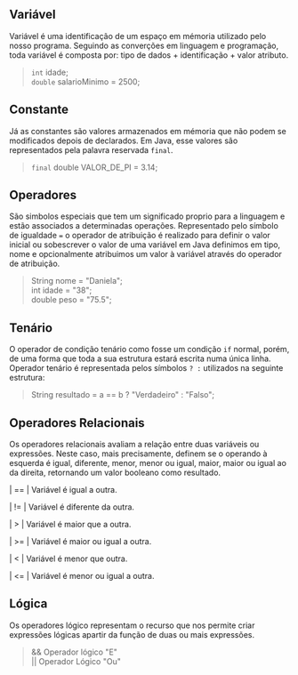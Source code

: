 ## Variável

Variável é uma identificação de um espaço em mémoria utilizado pelo nosso programa. Seguindo as converções em linguagem e programação, toda variável é composta por: tipo de dados + identificação + valor atributo.

>`int` idade;  
`double` salarioMinimo = 2500;



## Constante

Já as constantes são valores armazenados em mémoria que não podem se modificados depois de declarados.
Em Java, esse valores são representados pela palavra reservada `final`.

> `final` double VALOR_DE_PI = 3.14;


## Operadores

São simbolos especiais que tem um significado proprio para a linguagem e estão associados a determinadas operações.
Representado pelo símbolo de igualdade `=` o operador de atribuição é realizado para definir o valor inicial ou sobescrever o valor de uma variável em Java definimos em tipo, nome e opcionalmente atribuimos um valor à variável através do operador de atribuição. 

> String nome = "Daniela";     
> int idade = "38";     
> double peso = "75.5";


## Tenário

O operador de condição tenário como fosse um condição `if` normal, porém, de uma forma que toda a sua estrutura estará escrita numa única linha.
Operador tenário é representada pelos símbolos `? :` utilizados na seguinte estrutura:

>String resultado = a == b ? "Verdadeiro" : "Falso";


## Operadores Relacionais

Os operadores relacionais avaliam a relação entre duas variáveis ou expressões. Neste caso, mais precisamente, definem se o operando à esquerda é igual, diferente, menor, menor ou igual, maior, maior ou igual ao da direita, retornando um valor booleano como resultado.


 | == | Variável é igual a outra.

 | != | Variável é diferente da outra.

 | > | Variável é maior que a outra.

 | >= | Variável é maior ou igual a outra.

 | <  | Variável é menor que outra.

 | <= | Variável é menor ou igual a outra. 


 ## Lógica

Os operadores lógico representam o recurso que nos permite criar expressões lógicas apartir da função de duas ou mais expressões.

> && Operador lógico "E"   
> || Operador Lógico "Ou"




